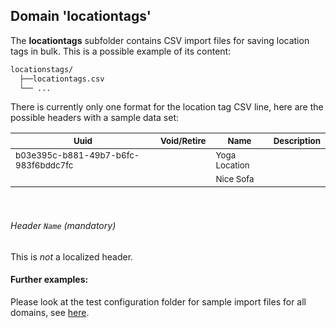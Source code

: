 ## Domain 'locationtags'
The **locationtags** subfolder contains CSV import files for saving location tags in bulk.
This is a possible example of its content:
```bash
locationstags/
  ├──locationtags.csv
  └── ...
```
There is currently only one format for the location tag CSV line,
here are the possible headers with a sample data set:

| <sub>Uuid                                </sub> | <sub>Void/Retire</sub> | <sub>Name       </sub> | <sub>Description</sub> |
|--------------------------------------|-------------|--------------------------|-------------|
| <sub>b03e395c-b881-49b7-b6fc-983f6bddc7fc</sub> | <sub>           </sub> | <sub>Yoga Location</sub> | <sub>           </sub> |
| <sub>                                    </sub> | <sub>           </sub> | <sub>Nice Sofa    </sub> | <sub>           </sub> |

<br/>

###### Header `Name` *(mandatory)*
This is _not_ a localized header.

#### Further examples:
Please look at the test configuration folder for sample import files for all domains, see
[here](../api/src/test/resources/testAppDataDir/configuration).